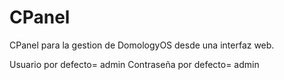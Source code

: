 # CPanel
CPanel para la gestion de DomologyOS desde una interfaz web.


Usuario por defecto= admin
Contraseña por defecto= admin
